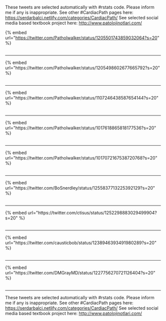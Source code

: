 

These tweets are selected automatically with #rstats code. Please inform me if any is inappropriate.
See other #CardiacPath pages here: https://serdarbalci.netlify.com/categories/CardiacPath/ 
See selected social media based textbook project here: http://www.patolojinotlari.com/

{% embed url="https://twitter.com/Patholwalker/status/1205501743859032064?s=20" %}<br>
<br>
<hr>
{% embed url="https://twitter.com/Patholwalker/status/1205498602677665792?s=20" %}<br>
<br>
<hr>
{% embed url="https://twitter.com/Patholwalker/status/1107246438587654144?s=20" %}<br>
<br>
<hr>
{% embed url="https://twitter.com/Patholwalker/status/1017618865818177536?s=20" %}<br>
<br>
<hr>
{% embed url="https://twitter.com/Patholwalker/status/1017072167538720768?s=20" %}<br>
<br>
<hr>
{% embed url="https://twitter.com/BoSnerdley/status/1255837713225392129?s=20" %}<br>
<br>
<hr>
{% embed url="https://twitter.com/ctisus/status/1252298883029499904?s=20" %}<br>
<br>
<hr>
{% embed url="https://twitter.com/causticbob/status/1238946393491980289?s=20" %}<br>
<br>
<hr>
{% embed url="https://twitter.com/DMGrayMD/status/1227756270721126404?s=20" %}<br>
<br>
<hr>


These tweets are selected automatically with #rstats code. Please inform me if any is inappropriate.
See other #CardiacPath pages here: https://serdarbalci.netlify.com/categories/CardiacPath/ 
See selected social media based textbook project here: http://www.patolojinotlari.com/
